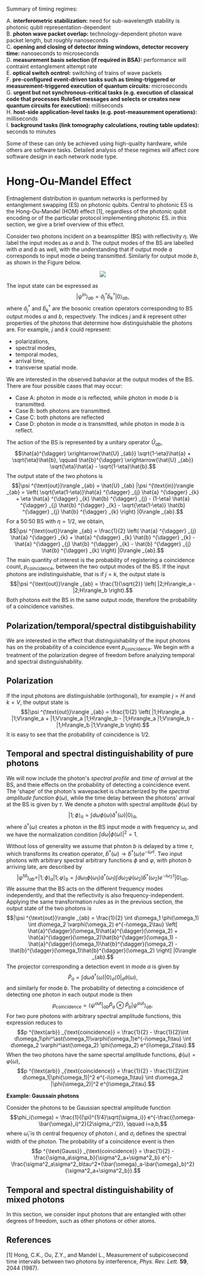 Summary of timing regimes:

A. __interferometric stabilization:__ need for sub-wavelength stability is photonic qubit representation-dependent  
B. __photon wave packet overlap:__ technology-dependent photon wave packet length, but roughly nanoseconds  
C. __opening and closing of detector itming windows, detector recovery time:__ nanoseconds to microseconds  
D. __measurement basis selection (if required in BSA):__ performance will contraint entanglement attempt rate  
E. __optical switch ocntrol:__ switching of trains of wave packets  
F. __pre-configured event-driven tasks such as timing-triggered or measurement-triggered execution of quantum circuits:__ microseconds  
G. __urgent but not synchronous-critical tasks (e.g. execution of classical code that processes RuleSet messages and selects or creates new quantum circuits for execution):__ milliseconds  
H. __host-side application-level tasks (e.g. post-measurement operations):__ milliseconds  
I. __background tasks (link tomography calculations, routing table updates):__ seconds to minutes  

Some of these can only be achieved using high-quality hardware, while others are software tasks. Detailed analysis of these regimes will affect core software design in each network node type.

# Hong-Ou-Mandel Effect

Entnaglement distribution in quantum networks is performed by entanglement swapping (ES) on photonic qubits.
Central to photonic ES is the Hong-Ou-Mandel (HOM) effect [1], regardless of the photonic qubit encoding or of the particular protocol implementing photonic ES.
in this section, we give a brief overview of this effect.

Consider two photons incident on a beamsplitter (BS) with reflectivity $\eta$.
We label the input modes as $a$ and $b$.
The output modes of the BS are labelled with $a$ and $b$ as well, with the understanding that if output mode $a$ corresponds to input mode $a$ being transmitted.
Similarly for output mode $b$, as shown in the Figure below.
<p align="center">
  <img src="https://github.com/moonshot-nagayama-pj/playground/blob/main/michal/HOM.png"/>
</p>

The input state can be expressed as
$$|\psi ^{\text{in}}\rangle_{ab} = \hat{a}^{\dagger}_j\hat{b}^{\dagger}_k |0\rangle _{ab},$$
where $\hat{a}^{\dagger}_j$ and $\hat{b}^{\dagger}_k$ are the bosonic creation operators corresponding to BS output modes $a$ and $b$, respectively.
The indices $j$ and $k$ represent other properties of the photons that determine how distinguishable the photons are.
For example, $j$ and $k$ could represent:
- polarizations,
- spectral modes,
- temporal modes,
- arrival time,
- transverse spatial mode.

We are interested in the observed bahavior at the output modes of the BS.
There are four possible cases that may occur:
- Case A: photon in mode _a_ is reflected, while photon in mode _b_ is transmitted.
- Case B: both photons are transmitted.
- Case C: both photons are reflected
- Case D: photon in mode _a_ is transmitted, while photon in mode _b_ is reflect.

The action of the BS is represented by a unitary operator $\hat{U}_{ab}$,
$$\hat{a}^{\dagger} \xrightarrow{\hat{U} _{ab}} \sqrt{1-\eta}\hat{a} + \sqrt{\eta}\hat{b}, \qquad \hat{b}^{\dagger} \xrightarrow{\hat{U} _{ab}} \sqrt{\eta}\hat{a} - \sqrt{1-\eta}\hat{b}.$$
The output state of the two photons is
$$|\psi ^{\text{out}}\rangle _{ab} = \hat{U} _{ab} |\psi ^{\text{in}}\rangle _{ab} = \left( \sqrt{\eta(1-\eta)}\hat{a} ^{\dagger} _{j} \hat{a} ^{\dagger} _{k} + \eta \hat{a} ^{\dagger} _{k} \hat{b} ^{\dagger} _{j} - (1-\eta) \hat{a} ^{\dagger} _{j} \hat{b} ^{\dagger} _{k} - \sqrt{\eta(1-\eta)} \hat{b} ^{\dagger} _{j} \hat{b} ^{\dagger} _{k} \right) |0\rangle _{ab}.$$
For a 50:50 BS with $\eta=1/2$, we obtain,
$$|\psi ^{\text{out}}\rangle _{ab} = \frac{1}{2} \left( \hat{a} ^{\dagger} _{j} \hat{a} ^{\dagger} _{k} + \hat{a} ^{\dagger} _{k} \hat{b} ^{\dagger} _{k} - \hat{a} ^{\dagger} _{j} \hat{b} ^{\dagger} _{k} - \hat{b} ^{\dagger} _{j} \hat{b} ^{\dagger} _{k} \right) |0\rangle _{ab}.$$
The main quantity of interest is the probability of registering a coincidence count, $p _{\text{coincidence}}$, between the two output modes of the BS.
If the input photons are indistinguishable, that is if $j=k$, the output state is
$$|\psi ^{\text{out}}\rangle _{ab} = \frac{1}{\sqrt{2}} \left( |2;H\rangle_a - |2;H\rangle_b \right).$$
Both photons exit the BS in the same output mode, therefore the probability of a coincidence vanishes.

## Polarization/temporal/spectral distibguishability

We are interested in the effect that distinguishability of the input photons has on the probability of a coincidence event $p _{\text{coincidence}}$.
We begin with a treatment of the polarization degree of freedom before analyzing temporal and spectral distinguishability.

## Polarization
If the input photons are distinguishable (orthogonal), for example $j=H$ and $k=V$, the output state is
$$|\psi ^{\text{out}}\rangle _{ab} = \frac{1}{2} \left( |1;H\rangle_a |1;V\rangle_a + |1;V\rangle_a |1;H\rangle_b - |1;H\rangle_a |1;V\rangle_b - |1;H\rangle_b |1;V\rangle_b \right).$$
It is easy to see that the probability of coincidence is $1/2$.

## Temporal and spectral distinguishability of pure photons

We will now include the photon's _spectral profile_ and _time of arrival_ at the BS, and theie effects on the probability of detecting a coincidence event.
The 'shape' of the photon's wavepacket is characterized by the _spectral amplitude function_ $\phi(\omega)$, while the time delay between the photons' arrival at the BS is given by $\tau$.
We denote a photon with spectral amplitude $\phi(\omega)$ by
$$|1;\phi\rangle_a = \int d\omega \phi(\omega) \hat{a}^{\dagger}(\omega) |0\rangle_a,$$
where $\hat{a}^{\dagger}(\omega)$ creates a photon in the BS input mode $a$ with frequency $\omega$, and we have the normalization condition $\int d\omega |\phi(\omega)|^2=1$.

Without loss of generality we assume that photon $b$ is delayed by a time $\tau$, which transforms its creation operator,
$\hat{b}^{\dagger}(\omega) \rightarrow \hat{b}^{\dagger}(\omega) e^{-i\omega\tau}.$
Two input photons with arbitrary spectral arbitrary functions $\phi$ and $\varphi$, with photon $b$ arriving late, are described by
$$|\psi ^{\text{td}}\rangle _{ab} = |1;\phi\rangle_a |1;\varphi\rangle_b = \int d\omega_1 \phi(\omega_1)\hat{a}^{\dagger}(\omega_1) \int d\omega_2 \varphi(\omega_2)\hat{b}^{\dagger}(\omega_2) e^{-i\omega_2\tau} |0\rangle _{ab}.$$
We assume that the BS acts on the different frequency modes independently, and that the reflectivity is also frequency-independent.
Applying the same transformation rules as in the previous section, the output state of the two photons is
$$|\psi ^{\text{out}}\rangle _{ab} = \frac{1}{2} \int d\omega_1 \phi(\omega_1) \int d\omega_2 \varphi(\omega_2) e^{-i\omega_2\tau} \left[ \hat{a}^{\dagger}(\omega_1)\hat{a}^{\dagger}(\omega_2) + \hat{a}^{\dagger}(\omega_2)\hat{b}^{\dagger}(\omega_1) - \hat{a}^{\dagger}(\omega_1)\hat{b}^{\dagger}(\omega_2) - \hat{b}^{\dagger}(\omega_1)\hat{b}^{\dagger}(\omega_2) \right] |0\rangle _{ab}.$$
The projector corresponding a detection event in mode $a$ is given by
$$\hat{P}_a = \int d\omega\hat{a}^{\dagger}(\omega) |0\rangle_a\langle0|_a\hat{a}(\omega),$$
and similarly for mode $b$.
The probability of detecting a coincidence of detecting one photon in each output mode is then
$$p _{\text{coincidence}} = \langle\psi ^{\text{out}}| _{ab} \hat{P}_a \otimes \hat{P}_b |\psi ^{\text{out}}\rangle _{ab}.$$
For two pure photons with arbitrary spectral amplitude functions, this expression reduces to
$$p ^{\text{arb}} _{\text{coincidence}} = \frac{1}{2} - \frac{1}{2}\int d\omega_1\phi^\ast(\omega_1)\varphi(\omega_1)e^{-i\omega_1\tau} \int d\omega_2 \varphi^\ast(\omega_2) \phi(\omega_2) e^{i\omega_2\tau}.$$
When the two photons have the same specrtal amplitude functions, $\phi(\omega)=\varphi(\omega)$,
$$p ^{\text{arb}} _{\text{coincidence}} = \frac{1}{2} - \frac{1}{2}\int d\omega_1|\phi(\omega_1)|^2 e^{-i\omega_1\tau} \int d\omega_2 |\phi(\omega_2)|^2 e^{i\omega_2\tau}.$$

__Example: Gaussain photons__

Consider the photons to be Gaussian spectral amplitude function
$$\phi_i(\omega) = \frac{1}{(\pi)^{1/4}\sqrt{\sigma_i}} e^{-\frac{(\omega-\bar{\omega}_i)^2}{2\sigma_i^2}}, \qquad i=a,b,$$
where $\hat{\omega}_i$ is th central frequency of photon $i$, and $\sigma_i$ defines the spectral width of the photon.
The probability of a coincidence event is then
$$p ^{\text{Gauss}} _{\text{coincidence}} = \frac{1}{2} - \frac{\sigma_a\sigma_b}{\sigma^2_a+\sigma^2_b} e^{-\frac{\sigma^2_a\sigma^2_b\tau^2+(\bar{\omega}_a-\bar{\omega}_b)^2}{\sigma^2_a+\sigma^2_b}}.$$

## Temporal and spectral distinguishability of mixed photons

In this section, we consider input photons that are entangled with other degrees of freedom, such as other photons or other atoms.


## References

[1] Hong, C.K., Ou, Z.Y., and Mandel L., Measurement of subpicosecond time intervals between two photons by interference, _Phys. Rev. Lett._ __59__, 2044 (1987).

